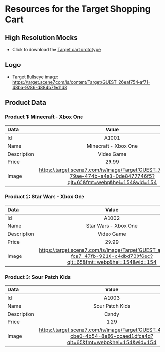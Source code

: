 # Resources for the Target Shopping Cart

## High Resolution Mocks

- Click to download the <a href="/downloads/Target cart prototype.pdf" download="Target cart prototype" target="_blank">Target cart prototype</a>

## Logo

- Target Bullseye image: https://target.scene7.com/is/content/Target/GUEST_26eaf754-af71-48ba-9286-d884b7fed1d8

## Product Data

### Product 1: Minecraft - Xbox One

| Data        |                                                        Value                                                         |
| :---------- | :------------------------------------------------------------------------------------------------------------------: |
| Id          |                                                        A1001                                                         |
| Name        |                                                 Minecraft - Xbox One                                                 |
| Description |                                                      Video Game                                                      |
| Price       |                                                        29.99                                                         |
| Image       | https://target.scene7.com/is/image/Target/GUEST_780d12cc-79ae-474b-a4a3-0de8477746f5?qlt=65&fmt=webp&hei=154&wid=154 |

### Product 2: Star Wars - Xbox One

| Data        |                                                        Value                                                         |
| :---------- | :------------------------------------------------------------------------------------------------------------------: |
| Id          |                                                        A1002                                                         |
| Name        |                                                 Star Wars - Xbox One                                                 |
| Description |                                                      Video Game                                                      |
| Price       |                                                        29.99                                                         |
| Image       | https://target.scene7.com/is/image/Target/GUEST_ae8ed07e-fca7-47fb-9210-c4dbd739f6ec?qlt=65&fmt=webp&hei=154&wid=154 |

### Product 3: Sour Patch Kids

| Data        |                                                        Value                                                         |
| :---------- | :------------------------------------------------------------------------------------------------------------------: |
| Id          |                                                        A1003                                                         |
| Name        |                                                   Sour Patch Kids                                                    |
| Description |                                                        Candy                                                         |
| Price       |                                                         1.29                                                         |
| Image       | https://target.scene7.com/is/image/Target/GUEST_421807fd-cbe0-4b54-8e86-ccaed1dfca4d?qlt=65&fmt=webp&hei=154&wid=154 |

